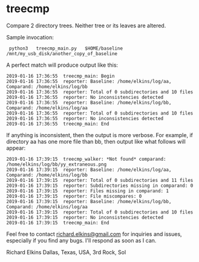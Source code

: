 # treecmp
Compare 2 directory trees.  Neither tree or its leaves are altered.

Sample invocation:

     python3   treecmp_main.py   $HOME/baseline   /mnt/my_usb_disk/another_copy_of_baseline

A perfect match will produce output like this:

```
2019-01-16 17:36:55  treecmp_main: Begin
2019-01-16 17:36:55  reporter: Baseline: /home/elkins/log/aa, Comparand: /home/elkins/log/bb
2019-01-16 17:36:55  reporter: Total of 0 subdirectories and 10 files
2019-01-16 17:36:55  reporter: No inconsistencies detected
2019-01-16 17:36:55  reporter: Baseline: /home/elkins/log/bb, Comparand: /home/elkins/log/aa
2019-01-16 17:36:55  reporter: Total of 0 subdirectories and 10 files
2019-01-16 17:36:55  reporter: No inconsistencies detected
2019-01-16 17:36:55  treecmp_main: End
```

If anything is inconsistent, then the output is more verbose.  For example, if directory aa has one more file than bb, then output like what follows will appear:

```2019-01-16 17:39:15  treecmp_main: Begin
2019-01-16 17:39:15  treecmp_walker: *Not found* comparand: /home/elkins/log/bb/yy_extraneous.png
2019-01-16 17:39:15  reporter: Baseline: /home/elkins/log/aa, Comparand: /home/elkins/log/bb
2019-01-16 17:39:15  reporter: Total of 0 subdirectories and 11 files
2019-01-16 17:39:15  reporter: Subdirectories missing in comparand: 0
2019-01-16 17:39:15  reporter: Files missing in comparand: 1
2019-01-16 17:39:15  reporter: File miscompares: 0
2019-01-16 17:39:15  reporter: Baseline: /home/elkins/log/bb, Comparand: /home/elkins/log/aa
2019-01-16 17:39:15  reporter: Total of 0 subdirectories and 10 files
2019-01-16 17:39:15  reporter: No inconsistencies detected
2019-01-16 17:39:15  treecmp_main: End
```
Feel free to contact richard.elkins@gmail.com for inquiries and issues, especially if you find any bugs. I'll respond as soon as I can.

Richard Elkins Dallas, Texas, USA, 3rd Rock, Sol
